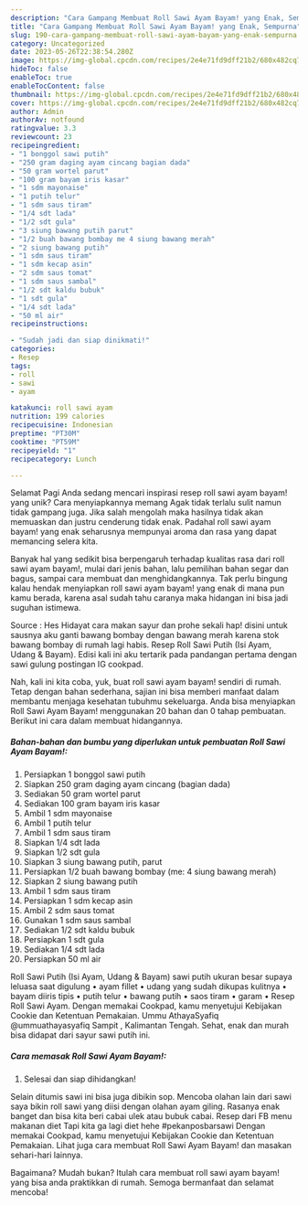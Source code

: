 ```yaml
---
description: "Cara Gampang Membuat Roll Sawi Ayam Bayam! yang Enak, Sempurna"
title: "Cara Gampang Membuat Roll Sawi Ayam Bayam! yang Enak, Sempurna"
slug: 190-cara-gampang-membuat-roll-sawi-ayam-bayam-yang-enak-sempurna
category: Uncategorized
date: 2023-05-26T22:38:54.280Z
image: https://img-global.cpcdn.com/recipes/2e4e71fd9dff21b2/680x482cq70/roll-sawi-ayam-bayam-foto-resep-utama.jpg
hideToc: false
enableToc: true
enableTocContent: false
thumbnail: https://img-global.cpcdn.com/recipes/2e4e71fd9dff21b2/680x482cq70/roll-sawi-ayam-bayam-foto-resep-utama.jpg
cover: https://img-global.cpcdn.com/recipes/2e4e71fd9dff21b2/680x482cq70/roll-sawi-ayam-bayam-foto-resep-utama.jpg
author: Admin
authorAv: notfound
ratingvalue: 3.3
reviewcount: 23
recipeingredient:
- "1 bonggol sawi putih"
- "250 gram daging ayam cincang bagian dada"
- "50 gram wortel parut"
- "100 gram bayam iris kasar"
- "1 sdm mayonaise"
- "1 putih telur"
- "1 sdm saus tiram"
- "1/4 sdt lada"
- "1/2 sdt gula"
- "3 siung bawang putih parut"
- "1/2 buah bawang bombay me 4 siung bawang merah"
- "2 siung bawang putih"
- "1 sdm saus tiram"
- "1 sdm kecap asin"
- "2 sdm saus tomat"
- "1 sdm saus sambal"
- "1/2 sdt kaldu bubuk"
- "1 sdt gula"
- "1/4 sdt lada"
- "50 ml air"
recipeinstructions:

- "Sudah jadi dan siap dinikmati!"
categories:
- Resep
tags:
- roll
- sawi
- ayam

katakunci: roll sawi ayam 
nutrition: 199 calories
recipecuisine: Indonesian
preptime: "PT30M"
cooktime: "PT59M"
recipeyield: "1"
recipecategory: Lunch

---
```



Selamat Pagi Anda sedang mencari inspirasi resep roll sawi ayam bayam! yang unik? Cara menyiapkannya memang Agak tidak terlalu sulit namun tidak gampang juga. Jika salah mengolah maka hasilnya tidak akan memuaskan dan justru cenderung tidak enak. Padahal roll sawi ayam bayam! yang enak seharusnya mempunyai aroma dan rasa yang dapat memancing selera kita.


Banyak hal yang sedikit bisa berpengaruh terhadap kualitas rasa dari roll sawi ayam bayam!, mulai dari jenis bahan, lalu pemilihan bahan segar dan bagus, sampai cara membuat dan menghidangkannya. Tak perlu bingung kalau hendak menyiapkan roll sawi ayam bayam! yang enak di mana pun kamu berada, karena asal sudah tahu caranya maka hidangan ini bisa jadi suguhan istimewa.

Source : Hes Hidayat cara makan sayur dan prohe sekali hap! disini untuk sausnya aku ganti bawang bombay dengan bawang merah karena stok bawang bombay di rumah lagi habis. Resep Roll Sawi Putih (Isi Ayam, Udang &amp; Bayam). Edisi kali ini aku tertarik pada pandangan pertama dengan sawi gulung postingan IG cookpad.


Nah, kali ini kita coba, yuk, buat roll sawi ayam bayam! sendiri di rumah. Tetap dengan bahan sederhana, sajian ini bisa memberi manfaat dalam membantu menjaga kesehatan tubuhmu sekeluarga. Anda bisa menyiapkan Roll Sawi Ayam Bayam! menggunakan 20 bahan dan 0 tahap pembuatan. Berikut ini cara dalam membuat hidangannya.

<!--inarticleads1-->

##### Bahan-bahan dan bumbu yang diperlukan untuk pembuatan Roll Sawi Ayam Bayam!:

1. Persiapkan 1 bonggol sawi putih
1. Siapkan 250 gram daging ayam cincang (bagian dada)
1. Sediakan 50 gram wortel parut
1. Sediakan 100 gram bayam iris kasar
1. Ambil 1 sdm mayonaise
1. Ambil 1 putih telur
1. Ambil 1 sdm saus tiram
1. Siapkan 1/4 sdt lada
1. Siapkan 1/2 sdt gula
1. Siapkan 3 siung bawang putih, parut
1. Persiapkan 1/2 buah bawang bombay (me: 4 siung bawang merah)
1. Siapkan 2 siung bawang putih
1. Ambil 1 sdm saus tiram
1. Persiapkan 1 sdm kecap asin
1. Ambil 2 sdm saus tomat
1. Gunakan 1 sdm saus sambal
1. Sediakan 1/2 sdt kaldu bubuk
1. Persiapkan 1 sdt gula
1. Sediakan 1/4 sdt lada
1. Persiapkan 50 ml air


Roll Sawi Putih (Isi Ayam, Udang &amp; Bayam) sawi putih ukuran besar supaya leluasa saat digulung • ayam fillet • udang yang sudah dikupas kulitnya • bayam diiris tipis • putih telur • bawang putih • saos tiram • garam • Resep Roll Sawi Ayam. Dengan memakai Cookpad, kamu menyetujui Kebijakan Cookie dan Ketentuan Pemakaian. Ummu AthayaSyafiq @ummuathayasyafiq Sampit , Kalimantan Tengah. Sehat, enak dan murah bisa didapat dari sayur sawi putih ini. 

<!--inarticleads2-->

##### Cara memasak Roll Sawi Ayam Bayam!:


1. Selesai dan siap dihidangkan!

Selain ditumis sawi ini bisa juga dibikin sop. Mencoba olahan lain dari sawi saya bikin roll sawi yang diisi dengan olahan ayam giling. Rasanya enak banget dan bisa kita beri cabai ulek atau bubuk cabai. Resep dari FB menu makanan diet Tapi kita ga lagi diet hehe #pekanposbarsawi Dengan memakai Cookpad, kamu menyetujui Kebijakan Cookie dan Ketentuan Pemakaian. Lihat juga cara membuat Roll Sawi Ayam Bayam! dan masakan sehari-hari lainnya. 

Bagaimana? Mudah bukan? Itulah cara membuat roll sawi ayam bayam! yang bisa anda praktikkan di rumah. Semoga bermanfaat dan selamat mencoba!

